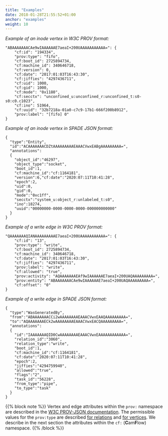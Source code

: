 ```yaml
---
title: "Examples"
date: 2018-01-28T21:55:52+01:00
anchor: "examples"
weight: 10
---
```


_Example of an inode vertex in W3C PROV format:_
```
"ABAAAAAAACAe9wIAAAAAAE7aeaI+200UAAAAAAAAAAA=": {
    "cf:id": "194334",
    "prov:type": "fifo",
    "cf:boot_id": 2725894734,
    "cf:machine_id": 340646718,
    "cf:version": 0,
    "cf:date": "2017:01:03T16:43:30",
    "cf:jiffies": "4297436711",
    "cf:uid": 1000,
    "cf:gid": 1000,
    "cf:mode": "0x1180",
    "cf:secctx": "unconfined_u:unconfined_r:unconfined_t:s0-s0:c0.c1023",
    "cf:ino": 51964,
    "cf:uuid": "32b7218a-01a0-c7c9-17b1-666f200b8912",
    "prov:label": "[fifo] 0"
}
```
_Example of an inode vertex in SPADE JSON format:_
```
{
  "type":"Entity",
  "id":"ACAAAAAAACDZtAAAAAAAAAEAAACVwxEABgAAAAAAAAA=",
  "annotations":
  {
    "object_id":"46297",
    "object_type":"socket",
    "boot_id":1,
    "cf:machine_id":"cf:1164181",
    "version":6,"cf:date":"2020:07:11T10:41:28",
    "epoch":2,
    "uid":0,
    "gid":0,
    "mode":"0xc1ff",
    "secctx":"system_u:object_r:unlabeled_t:s0",
    "ino":18274,
    "uuid":"00000000-0000-0000-0000-000000000000"
  }
}
```


_Example of a write edge in W3C PROV format:_
```
"QAAAAAAAQIANAAAAAAAAAE7aeaI+200UAAAAAAAAAAA=": {
    "cf:id": "13",
    "prov:type": "write",
    "cf:boot_id": 2725894734,
    "cf:machine_id": 340646718,
    "cf:date": "2017:01:03T16:43:30",
    "cf:jiffies": "4297436711",
    "prov:label": "write",
    "cf:allowed": "true",
    "prov:activity": "AQAAAAAAAEAf9wIAAAAAAE7aeaI+200UAQAAAAAAAAA=",
    "prov:entity": "ABAAAAAAACAe9wIAAAAAAE7aeaI+200UAQAAAAAAAAA=",
    "cf:offset": "0"
}
```

_Example of a write edge in SPADE JSON format:_
```
{
  "type":"WasGeneratedBy",
  "from":"ABAAAAAAACCi2wAAAAAAAAEAAACVwxEAAQAAAAAAAAA=",
  "to":"AQAAAAAAAECk2wAAAAAAAAEAAACVwxEACQAAAAAAAAA=",
  "annotations":
  {
    "id":"IAAAAAAAQID0CwAAAAAAAAEAAACVwxEAAAAAAAAAAAA=",
    "relation_id":"3060",
    "relation_type":"write",
    "boot_id":1,
    "cf:machine_id":"cf:1164181",
    "cf:date":"2020:07:11T10:41:28",
    "epoch":2,
    "jiffies":"4294759940",
    "allowed":"true",
    "flags":"2",
    "task_id":"56228",
    "from_type":"pipe",
    "to_type":"task"
  }
}
```

{{% block note %}}
Vertex and edge attributes within the `prov:` namespace are described in the [W3C PROV-JSON documentation](https://www.w3.org/Submission/2013/SUBM-prov-json-20130424/).
The permissible values for the `prov:type` are described [for relations](https://github.com/CamFlow/camflow-dev/blob/master/docs/RELATIONS.md) and [for vertices](https://github.com/CamFlow/camflow-dev/blob/master/docs/VERTICES.md).
We describe in the next section the attributes within the `cf:` (**C**am**F**low) namespace.
{{% /block %}}
